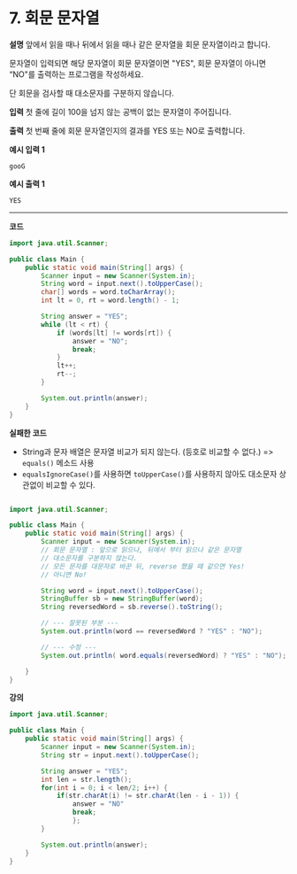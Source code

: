 # 7. 회문 문자열

**설명**
앞에서 읽을 때나 뒤에서 읽을 때나 같은 문자열을 회문 문자열이라고 합니다.

문자열이 입력되면 해당 문자열이 회문 문자열이면 "YES", 회문 문자열이 아니면 “NO"를 출력하는 프로그램을 작성하세요.

단 회문을 검사할 때 대소문자를 구분하지 않습니다.

**입력**
첫 줄에 길이 100을 넘지 않는 공백이 없는 문자열이 주어집니다.

**출력**
첫 번째 줄에 회문 문자열인지의 결과를 YES 또는 NO로 출력합니다.

**예시 입력 1**

```
gooG

```

**예시 출력 1**

```
YES
```

---

**코드**

```java
import java.util.Scanner;

public class Main {
    public static void main(String[] args) {
        Scanner input = new Scanner(System.in);
        String word = input.next().toUpperCase();
        char[] words = word.toCharArray();
        int lt = 0, rt = word.length() - 1;

        String answer = "YES";
        while (lt < rt) {
            if (words[lt] != words[rt]) {
                answer = "NO";
                break;
            }
            lt++;
            rt--;
        }

        System.out.println(answer);
    }
}

```

**실패한 코드**

- String과 문자 배열은 문자열 비교가 되지 않는다. (등호로 비교할 수 없다.) => `equals()` 메소드 사용
- `equalsIgnoreCase()`를 사용하면 `toUpperCase()`를 사용하지 않아도 대소문자 상관없이 비교할 수 있다.

```java

import java.util.Scanner;

public class Main {
    public static void main(String[] args) {
        Scanner input = new Scanner(System.in);
        // 회문 문자열 : 앞으로 읽으나, 뒤에서 부터 읽으나 같은 문자열
        // 대소문자를 구분하지 않는다.
        // 모든 문자를 대문자로 바꾼 뒤, reverse 했을 때 같으면 Yes!
        // 아니면 No!

        String word = input.next().toUpperCase();
        StringBuffer sb = new StringBuffer(word);
        String reversedWord = sb.reverse().toString();

        // --- 잘못된 부분 ---
        System.out.println(word == reversedWord ? "YES" : "NO");

        // --- 수정 ---
        System.out.println( word.equals(reversedWord) ? "YES" : "NO");

    }
}
```

**강의**

```java
import java.util.Scanner;

public class Main {
    public static void main(String[] args) {
        Scanner input = new Scanner(System.in);
        String str = input.next().toUpperCase();

        String answer = "YES";
        int len = str.length();
        for(int i = 0; i < len/2; i++) {
            if(str.charAt(i) != str.charAt(len - i - 1)) {
                answer = "NO"
                break;
                };
        }

        System.out.println(answer);
    }
}
```
